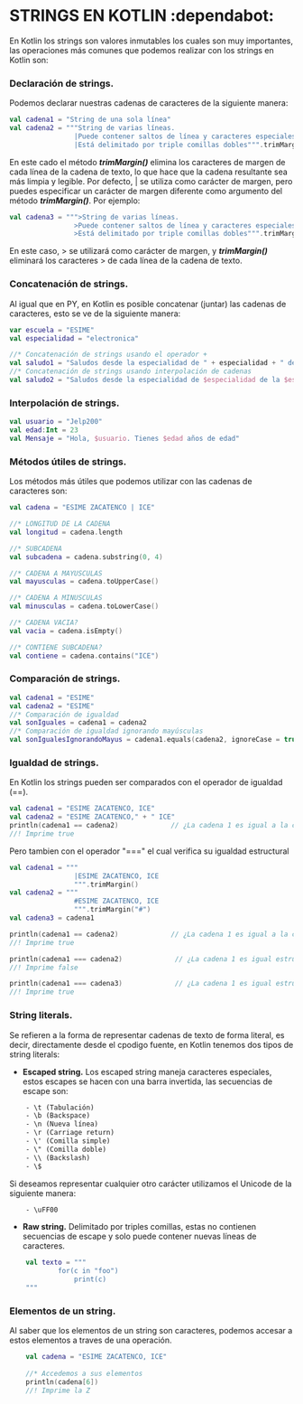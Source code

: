 # STRINGS EN KOTLIN :dependabot:
En Kotlin los strings son valores inmutables los cuales son muy importantes, las operaciones más comunes que podemos realizar con los strings en Kotlin
son:

### Declaración de strings.
Podemos declarar nuestras cadenas de caracteres de la siguiente manera:
```kt
val cadena1 = "String de una sola línea"
val cadena2 = """String de varias líneas.
                |Puede contener saltos de línea y caracteres especiales.
                |Está delimitado por triple comillas dobles""".trimMargin()
```
En este cado el método **_trimMargin()_** elimina los caracteres de margen de cada línea de la cadena de texto, lo que hace que la cadena resultante sea más
limpia y legible. Por defecto, | se utiliza como carácter de margen, pero puedes especificar un carácter de margen diferente como argumento del método
**_trimMargin()_**. Por ejemplo:
```kt
val cadena3 = """>String de varias líneas.
                >Puede contener saltos de línea y caracteres especiales.
                >Está delimitado por triple comillas dobles""".trimMargin(">")
```
En este caso, > se utilizará como carácter de margen, y **_trimMargin()_** eliminará los caracteres > de cada línea de la cadena de texto.

### Concatenación de strings.
Al igual que en PY, en Kotlin es posible concatenar (juntar) las cadenas de caracteres, esto se ve de la siguiente manera:
```kt
var escuela = "ESIME"
val especialidad = "electronica"

//* Concatenación de strings usando el operador +
val saludo1 = "Saludos desde la especialidad de " + especialidad + " de la " + escuela
//* Concatenación de strings usando interpolación de cadenas
val saludo2 = "Saludos desde la especialidad de $especialidad de la $escuela"
```

### Interpolación de strings.
```kt
val usuario = "Jelp200"
val edad:Int = 23
val Mensaje = "Hola, $usuario. Tienes $edad años de edad"
```

### Métodos útiles de strings.
Los métodos más útiles que podemos utilizar con las cadenas de caracteres son:
```kt
val cadena = "ESIME ZACATENCO | ICE"

//* LONGITUD DE LA CADENA
val longitud = cadena.length

//* SUBCADENA
val subcadena = cadena.substring(0, 4)

//* CADENA A MAYUSCULAS
val mayusculas = cadena.toUpperCase()

//* CADENA A MINUSCULAS
val minusculas = cadena.toLowerCase()

//* CADENA VACIA?
val vacia = cadena.isEmpty()

//* CONTIENE SUBCADENA?
val contiene = cadena.contains("ICE")
```

### Comparación de strings.
```kt
val cadena1 = "ESIME"
val cadena2 = "ESIME"
//* Comparación de igualdad
val sonIguales = cadena1 = cadena2
//* Comparación de igualdad ignorando mayúsculas
val sonIgualesIgnorandoMayus = cadena1.equals(cadena2, ignoreCase = true)
```

### Igualdad de strings.
En Kotlin los strings pueden ser comparados con el operador de igualdad (==).
```kt
val cadena1 = "ESIME ZACATENCO, ICE"
val cadena2 = "ESIME ZACATENCO," + " ICE"
println(cadena1 == cadena2)             // ¿La cadena 1 es igual a la cadena 2?
//! Imprime true
```
Pero tambien con el operador "===" el cual verifica su igualdad estructural
```kt
val cadena1 = """
                |ESIME ZACATENCO, ICE
                """.trimMargin()
val cadena2 = """
                #ESIME ZACATENCO, ICE
                """.trimMargin("#")
val cadena3 = cadena1

println(cadena1 == cadena2)             // ¿La cadena 1 es igual a la cadena 2?
//! Imprime true

println(cadena1 === cadena2)             // ¿La cadena 1 es igual estructuralmente a la cadena 2?
//! Imprime false

println(cadena1 === cadena3)             // ¿La cadena 1 es igual estructuralmente a la cadena 3?
//! Imprime true
```

### String literals.
Se refieren a la forma de representar cadenas de texto de forma literal, es decir, directamente desde el cpodigo fuente, en Kotlin tenemos dos tipos de
string literals:
- <b>Escaped string.</b> Los escaped string maneja caracteres especiales, estos escapes se hacen con una barra invertida, las secuencias de escape son:
```txt
    - \t (Tabulación)
    - \b (Backspace)
    - \n (Nueva línea)
    - \r (Carriage return)
    - \' (Comilla simple)
    - \" (Comilla doble)
    - \\ (Backslash)
    - \$
```
Si deseamos representar cualquier otro carácter utilizamos el Unicode de la siguiente manera:
```txt
    - \uFF00
```

- <b>Raw string.</b> Delimitado por triples comillas, estas no contienen secuencias de escape y solo puede contener nuevas líneas de caracteres.
```kt
    val texto = """
            for(c in "foo")
                print(c)
    """
```

### Elementos de un string.
Al saber que los elementos de un string son caracteres, podemos accesar a estos elementos a traves de una operación.
```kt
    val cadena = "ESIME ZACATENCO, ICE"
    
    //* Accedemos a sus elementos
    println(cadena[6])
    //! Imprime la Z
```